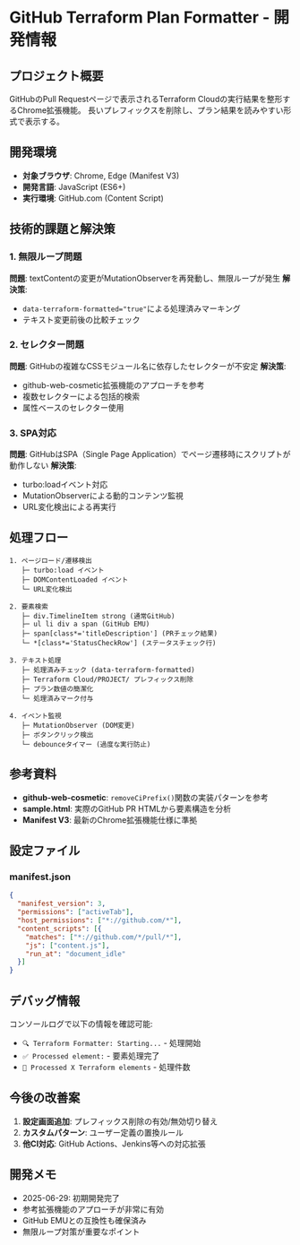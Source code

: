 # GitHub Terraform Plan Formatter - 開発情報

## プロジェクト概要

GitHubのPull Requestページで表示されるTerraform Cloudの実行結果を整形するChrome拡張機能。
長いプレフィックスを削除し、プラン結果を読みやすい形式で表示する。

## 開発環境

- **対象ブラウザ**: Chrome, Edge (Manifest V3)
- **開発言語**: JavaScript (ES6+)
- **実行環境**: GitHub.com (Content Script)

## 技術的課題と解決策

### 1. 無限ループ問題
**問題**: textContentの変更がMutationObserverを再発動し、無限ループが発生
**解決策**: 
- `data-terraform-formatted="true"`による処理済みマーキング
- テキスト変更前後の比較チェック

### 2. セレクター問題
**問題**: GitHubの複雑なCSSモジュール名に依存したセレクターが不安定
**解決策**: 
- github-web-cosmetic拡張機能のアプローチを参考
- 複数セレクターによる包括的検索
- 属性ベースのセレクター使用

### 3. SPA対応
**問題**: GitHubはSPA（Single Page Application）でページ遷移時にスクリプトが動作しない
**解決策**:
- turbo:loadイベント対応
- MutationObserverによる動的コンテンツ監視
- URL変化検出による再実行

## 処理フロー

```
1. ページロード/遷移検出
   ├─ turbo:load イベント
   ├─ DOMContentLoaded イベント
   └─ URL変化検出

2. 要素検索
   ├─ div.TimelineItem strong (通常GitHub)
   ├─ ul li div a span (GitHub EMU)
   ├─ span[class*='titleDescription'] (PRチェック結果)
   └─ *[class*='StatusCheckRow'] (ステータスチェック行)

3. テキスト処理
   ├─ 処理済みチェック (data-terraform-formatted)
   ├─ Terraform Cloud/PROJECT/ プレフィックス削除
   ├─ プラン数値の簡潔化
   └─ 処理済みマーク付与

4. イベント監視
   ├─ MutationObserver (DOM変更)
   ├─ ボタンクリック検出
   └─ debounceタイマー (過度な実行防止)
```

## 参考資料

- **github-web-cosmetic**: `removeCiPrefix()`関数の実装パターンを参考
- **sample.html**: 実際のGitHub PR HTMLから要素構造を分析
- **Manifest V3**: 最新のChrome拡張機能仕様に準拠

## 設定ファイル

### manifest.json
```json
{
  "manifest_version": 3,
  "permissions": ["activeTab"],
  "host_permissions": ["*://github.com/*"],
  "content_scripts": [{
    "matches": ["*://github.com/*/pull/*"],
    "js": ["content.js"],
    "run_at": "document_idle"
  }]
}
```

## デバッグ情報

コンソールログで以下の情報を確認可能:
- `🔍 Terraform Formatter: Starting...` - 処理開始
- `✅ Processed element:` - 要素処理完了
- `🎯 Processed X Terraform elements` - 処理件数

## 今後の改善案

1. **設定画面追加**: プレフィックス削除の有効/無効切り替え
2. **カスタムパターン**: ユーザー定義の置換ルール
3. **他CI対応**: GitHub Actions、Jenkins等への対応拡張

## 開発メモ

- 2025-06-29: 初期開発完了
- 参考拡張機能のアプローチが非常に有効
- GitHub EMUとの互換性も確保済み
- 無限ループ対策が重要なポイント